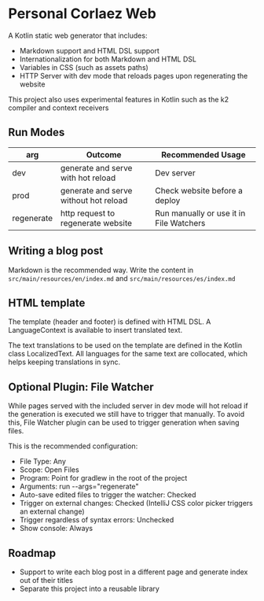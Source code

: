 # Personal Corlaez Web

A Kotlin static web generator that includes:

* Markdown support and HTML DSL support
* Internationalization for both Markdown and HTML DSL
* Variables in CSS (such as assets paths)
* HTTP Server with dev mode that reloads pages upon regenerating the website

This project also uses experimental features in Kotlin such as the k2 compiler and context receivers

## Run Modes

| arg        | Outcome                               | Recommended Usage                       |
|------------|---------------------------------------|-----------------------------------------|
| dev        | generate and serve with hot reload    | Dev server                              |
| prod       | generate and serve without hot reload | Check website before a deploy           |
| regenerate | http request to regenerate website    | Run manually or use it in File Watchers |

## Writing a blog post

Markdown is the recommended way. Write the content in `src/main/resources/en/index.md` and `src/main/resources/es/index.md`


## HTML template

The template (header and footer) is defined with HTML DSL. A LanguageContext is available to insert translated text.

The text translations to be used on the template are defined in the Kotlin class LocalizedText. All languages for the same text are collocated, which helps keeping translations in sync.

## Optional Plugin: File Watcher

While pages served with the included server in dev mode will hot reload if the generation is executed we still have to trigger that manually. To avoid this, File Watcher plugin can be used to trigger generation when saving files.

This is the recommended configuration:

* File Type: Any
* Scope: Open Files
* Program: Point for gradlew in the root of the project
* Arguments: run --args="regenerate"
* Auto-save edited files to trigger the watcher: Checked
* Trigger on external changes: Checked (IntelliJ CSS color picker triggers an external change)
* Trigger regardless of syntax errors: Unchecked
* Show console: Always

## Roadmap

* Support to write each blog post in a different page and generate index out of their titles
* Separate this project into a reusable library